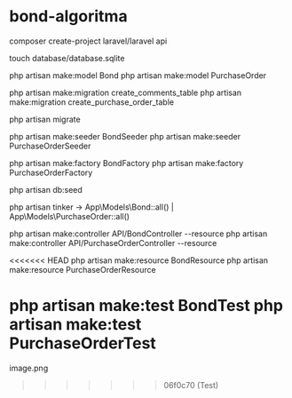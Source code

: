 # bond-algoritma
composer create-project laravel/laravel api

touch database/database.sqlite

php artisan make:model Bond
php artisan make:model PurchaseOrder

php artisan make:migration create_comments_table
php artisan make:migration create_purchase_order_table

php artisan migrate

php artisan make:seeder BondSeeder
php artisan make:seeder PurchaseOrderSeeder

php artisan make:factory BondFactory
php artisan make:factory PurchaseOrderFactory

php artisan db:seed

php artisan tinker -> App\Models\Bond::all() | App\Models\PurchaseOrder::all()


php artisan make:controller API/BondController --resource
php artisan make:controller API/PurchaseOrderController --resource


<<<<<<< HEAD
php artisan make:resource BondResource
php artisan make:resource PurchaseOrderResource


php artisan make:test BondTest
php artisan make:test PurchaseOrderTest
=======
image.png
>>>>>>> 06f0c70 (Test)

